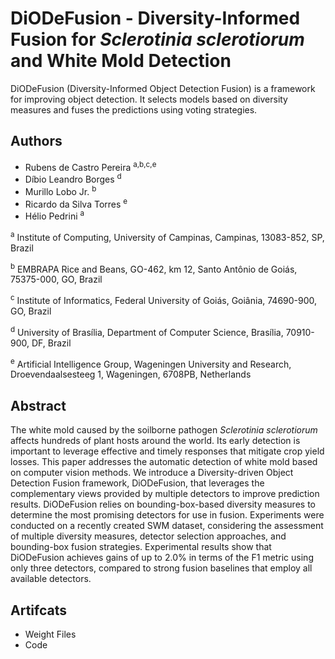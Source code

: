 # DiODeFusion - Diversity-Informed Fusion for *Sclerotinia sclerotiorum* and White Mold Detection
DiODeFusion (Diversity-Informed Object Detection Fusion) is a framework for improving object detection. It selects models based on diversity measures and fuses the predictions using voting strategies.

<!--
# Detection and classification of whiteflies and development stages on soybean leaves images using an improved deep learning strategy
This repository has the aim storing all artefacts (image dataset) used in the research related to the paper.
-->

## Authors

- Rubens de Castro Pereira <sup>a,b,c,e</sup>
- Díbio Leandro Borges <sup>d</sup>
- Murillo Lobo Jr. <sup>b</sup>
- Ricardo da Silva Torres <sup>e</sup>
- Hélio Pedrini <sup>a</sup>

<sup>a</sup> Institute of Computing, University of Campinas, Campinas, 13083-852, SP, Brazil

<sup>b</sup> EMBRAPA Rice and Beans, GO-462, km 12, Santo Antônio de Goiás, 75375-000, GO, Brazil

<sup>c</sup> Institute of Informatics, Federal University of Goiás, Goiânia, 74690-900, GO, Brazil

<sup>d</sup> University of Brasília, Department of Computer Science, Brasília, 70910-900, DF, Brazil

<sup>e</sup> Artificial Intelligence Group, Wageningen University and Research, Droevendaalsesteeg 1, Wageningen, 6708PB, Netherlands

## Abstract

The white mold caused by the soilborne pathogen *Sclerotinia sclerotiorum* affects hundreds of plant hosts around the world. Its early detection is important to leverage effective and timely responses that mitigate crop yield losses. This paper addresses the automatic detection of white mold based on computer vision methods. We introduce a Diversity-driven Object Detection Fusion framework, DiODeFusion, that leverages the complementary views provided by multiple detectors to improve prediction results. DiODeFusion relies on bounding-box-based diversity measures to determine the most promising detectors for use in fusion. Experiments were conducted on a recently created SWM dataset, considering the assessment of multiple diversity measures, detector selection approaches, and bounding-box fusion strategies. Experimental results show that DiODeFusion achieves gains of up to 2.0\% in terms of the F1 metric using only three detectors, compared to strong fusion baselines that employ all available detectors.

## Artifcats

- Weight Files
- Code

<!-- 
Images dataset used in training [:bug:](https://github.com/rubenscp/Whiteflies_Dataset/tree/main/dataset_for_training)
Images dataset used in whiteflies detection [:bug:](https://github.com/rubenscp/Whiteflies_Dataset/tree/main/dataset_for_detection_test)
Images used in the paper [:arrow_right:](https://github.com/rubenscp/Whiteflies_Dataset/tree/main/images_of_the_paper)
--> 